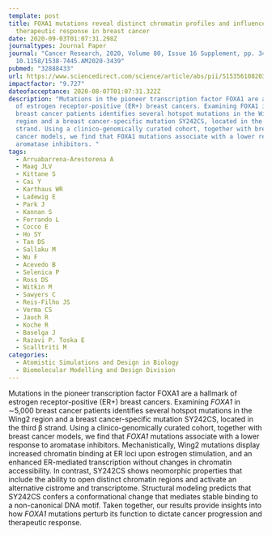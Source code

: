 ```yaml
---
template: post
title: FOXA1 mutations reveal distinct chromatin profiles and influence
  therapeutic response in breast cancer
date: 2020-09-03T01:07:31.298Z
journaltypes: Journal Paper
journal: "Cancer Research, 2020, Volume 80, Issue 16 Supplement, pp. 3439, DOI:
  10.1158/1538-7445.AM2020-3439"
pubmed: "32888433"
url: https://www.sciencedirect.com/science/article/abs/pii/S1535610820304141
impactfactor: "9.727"
dateofacceptance: 2020-08-07T01:07:31.322Z
description: "Mutations in the pioneer transcription factor FOXA1 are a hallmark
  of estrogen receptor-positive (ER+) breast cancers. Examining FOXA1 in ∼5,000
  breast cancer patients identifies several hotspot mutations in the Wing2
  region and a breast cancer-specific mutation SY242CS, located in the third β
  strand. Using a clinico-genomically curated cohort, together with breast
  cancer models, we find that FOXA1 mutations associate with a lower response to
  aromatase inhibitors. "
tags:
  - Arruabarrena-Arestorena A
  - Maag JLV
  - Kittane S
  - Cai Y
  - Karthaus WR
  - Ladewig E
  - Park J
  - Kannan S
  - Ferrando L
  - Cocco E
  - Ho SY
  - Tan DS
  - Sallaku M
  - Wu F
  - Acevedo B
  - Selenica P
  - Ross DS
  - Witkin M
  - Sawyers C
  - Reis-Filho JS
  - Verma CS
  - Jauch R
  - Koche R
  - Baselga J
  - Razavi P. Toska E
  - Scalltriti M
categories:
  - Atomistic Simulations and Design in Biology
  - Biomolecular Modelling and Design Division
---
```

<!--StartFragment-->

Mutations in the pioneer transcription factor FOXA1 are a hallmark of estrogen receptor-positive (ER+) breast cancers. Examining *FOXA1* in ∼5,000 breast cancer patients identifies several hotspot mutations in the Wing2 region and a breast cancer-specific mutation SY242CS, located in the third β strand. Using a clinico-genomically curated cohort, together with breast cancer models, we find that *FOXA1* mutations associate with a lower response to aromatase inhibitors. Mechanistically, Wing2 mutations display increased chromatin binding at ER loci upon estrogen stimulation, and an enhanced ER-mediated transcription without changes in chromatin accessibility. In contrast, SY242CS shows neomorphic properties that include the ability to open distinct chromatin regions and activate an alternative cistrome and transcriptome. Structural modeling predicts that SY242CS confers a conformational change that mediates stable binding to a non-canonical DNA motif. Taken together, our results provide insights into how *FOXA1* mutations perturb its function to dictate cancer progression and therapeutic response.

<!--EndFragment-->